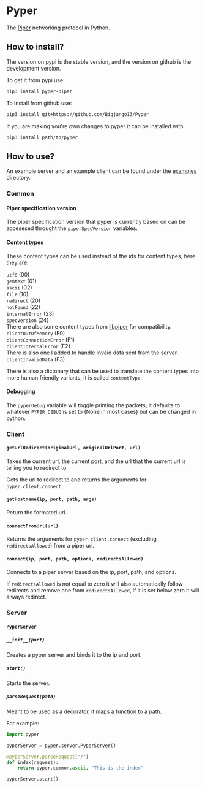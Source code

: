 # Pyper
The [Piper](https://github.com/Luminoso-256/piper) networking protocol in Python.

## How to install?

The version on pypi is the stable version, and the version on github is the development version.

To get it from pypi use:
```bash
pip3 install pyper-piper
```

To install from github use:
```bash
pip3 install git+https://github.com/Bigjango13/Pyper
```

If you are making you're own changes to pyper it can be installed with 
```bash
pip3 install path/to/pyper
```

## How to use?

An example server and an example client can be found under the [examples](https://github.com/Bigjango13/Pyper/tree/main/examples) directory.

### Common

#### Piper specification version

The piper specification version that pyper is currently based on can be accesesed throught the `piperSpecVersion` variables.

#### Content types
These content types can be used instead of the ids for content types, here they are:

`utf8` (00)<br>
`gemtext` (01)<br>
`ascii` (02)<br>
`file` (10)<br>
`redirect` (20)<br>
`notFound` (22)<br>
`internalError` (23)<br>
`specVersion` (24)<br>
There are also some content types from [libpiper](https://github.com/RandomSoup/libpiper) for compatibility.<br>
`clientOutOfMemory` (F0)<br>
`clientConnectionError` (F1)<br>
`clientInternalError` (F2)<br>
There is also one I added to handle invaid data sent from the server.<br>
`clientInvalidData` (F3)<br>

There is also a dictonary that can be used to translate the content types into more human friendly variants, it is called `contentType`.

#### Debugging

The `pyperDebug` variable will toggle printing the packets, it defaults to whatever `PYPER_DEBUG` is set to (None in most cases) but can be changed in python.

### Client

#### `getUrlRedirect(originalUrl, originalUrlPort, url)`

Takes the current url, the current port, and the url that the current url is telling you to redirect to.

Gets the url to redirect to and returns the arguments for `pyper.client.connect`.

#### `getHostname(ip, port, path, args)`

Return the formated url.

#### `connectFromUrl(url)`

Returns the arguments for `pyper.client.connect` (excluding `redirectsAllowed`) from a piper url. 

#### `connect(ip, port, path, options, redirectsAllowed)`

Connects to a piper server based on the ip, port, path, and options.

If `redirectsAllowed` is not equal to zero it will also automatically follow redirects and remove one from `redirectsAllowed`, if it is set below zero it will always redirect.

### Server

#### `PyperServer`

##### `__init__(port)`

Creates a pyper server and binds it to the ip and port.

##### `start()`

Starts the server.

##### `parseRequest(path)`

Meant to be used as a decorator, it maps a function to a path.

For example:

```py
import pyper

pyperServer = pyper.server.PyperServer()

@pyperServer.parseRequest("/")
def index(request):
    return pyper.common.ascii, "This is the index"

pyperServer.start()
```
